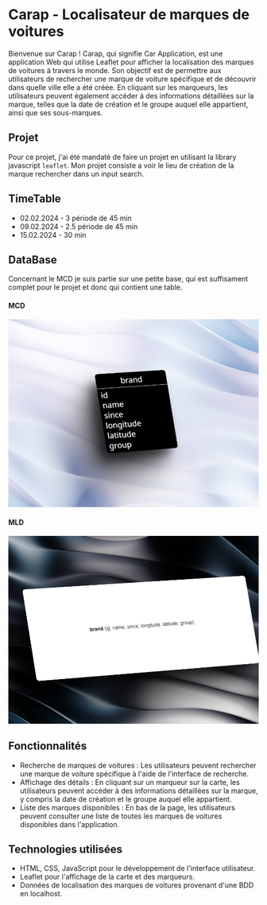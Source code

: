 # Carap - Localisateur de marques de voitures

Bienvenue sur Carap ! Carap, qui signifie Car Application, est une application Web qui utilise Leaflet pour afficher la localisation des marques de voitures à travers le monde. Son objectif est de permettre aux utilisateurs de rechercher une marque de voiture spécifique et de découvrir dans quelle ville elle a été créée. En cliquant sur les marqueurs, les utilisateurs peuvent également accéder à des informations détaillées sur la marque, telles que la date de création et le groupe auquel elle appartient, ainsi que ses sous-marques.

## Projet

Pour ce projet, j'ai été mandaté de faire un projet en utilisant la library javascript `leaflet`.
Mon projet consiste a voir le lieu de création de la marque rechercher dans un input search.

## TimeTable

- 02.02.2024 - 3 période de 45 min
- 09.02.2024 - 2.5 période de 45 min
- 15.02.2024 - 30 min

## DataBase

Concernant le MCD je suis partie sur une petite base, qui est suffisament complet pour le projet et donc qui contient une table.

#### MCD

![MCD](./frontend/img/mcd.png)


#### MLD

![MLD](./frontend/img/mld.png)



## Fonctionnalités

- Recherche de marques de voitures : Les utilisateurs peuvent rechercher une marque de voiture spécifique à l'aide de l'interface de recherche.
- Affichage des détails : En cliquant sur un marqueur sur la carte, les utilisateurs peuvent accéder à des informations détaillées sur la marque, y compris la date de création et le groupe auquel elle appartient.
- Liste des marques disponibles : En bas de la page, les utilisateurs peuvent consulter une liste de toutes les marques de voitures disponibles dans l'application.

## Technologies utilisées

- HTML, CSS, JavaScript pour le développement de l'interface utilisateur.
- Leaflet pour l'affichage de la carte et des marqueurs.
- Données de localisation des marques de voitures provenant d'une BDD en localhost.



    